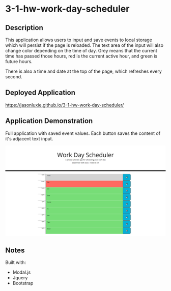 # 3-1-hw-work-day-scheduler

## Description
This application allows users to input and save events to local storage which will persist if the page is reloaded. The text area of the input will also change color depending on the time of day. Grey means that the current time has passed those hours, red is the current active hour, and green is future hours. 

There is also a time and date at the top of the page, which refreshes every second. 

## Deployed Application
https://jasonluxie.github.io/3-1-hw-work-day-scheduler/

## Application Demonstration
Full application with saved event values. Each button saves the content of it's adjacent text input.

<kbd>![Whole Application for Event Scheduler](./assets/images/1-full-application.png)</kbd>

## Notes
Built with:
* Modal.js
* Jquery
* Bootstrap